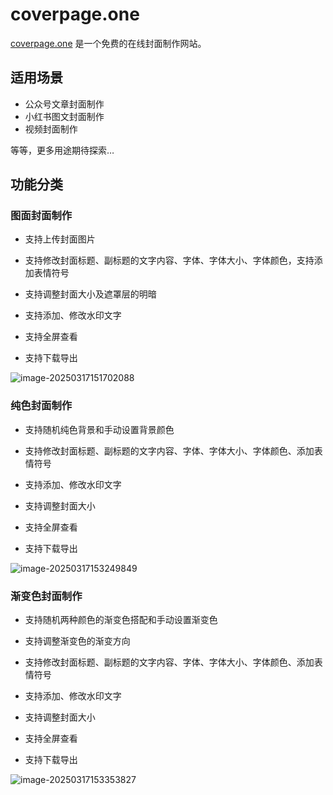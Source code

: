 # coverpage.one

[coverpage.one](https://www.coverpage.one) 是一个免费的在线封面制作网站。

## 适用场景

-   公众号文章封面制作
-   小红书图文封面制作
-   视频封面制作

等等，更多用途期待探索…

## 功能分类

### 图面封面制作

-   支持上传封面图片
-   支持修改封面标题、副标题的文字内容、字体、字体大小、字体颜色，支持添加表情符号
-   支持调整封面大小及遮罩层的明暗
-   支持添加、修改水印文字
-   支持全屏查看

-   支持下载导出

![image-20250317151702088](https://cdn.jsdelivr.net/gh/amuluze/picgo@main/coverpage/202503171529520.png)

### 纯色封面制作

-   支持随机纯色背景和手动设置背景颜色

-   支持修改封面标题、副标题的文字内容、字体、字体大小、字体颜色、添加表情符号
-   支持添加、修改水印文字
-   支持调整封面大小
-   支持全屏查看
-   支持下载导出

![image-20250317153249849](https://cdn.jsdelivr.net/gh/amuluze/picgo@main/coverpage/202503171533476.png)

### 渐变色封面制作

-   支持随机两种颜色的渐变色搭配和手动设置渐变色
-   支持调整渐变色的渐变方向

-   支持修改封面标题、副标题的文字内容、字体、字体大小、字体颜色、添加表情符号
-   支持添加、修改水印文字
-   支持调整封面大小
-   支持全屏查看
-   支持下载导出

![image-20250317153353827](https://cdn.jsdelivr.net/gh/amuluze/picgo@main/coverpage/202503171533843.png)
